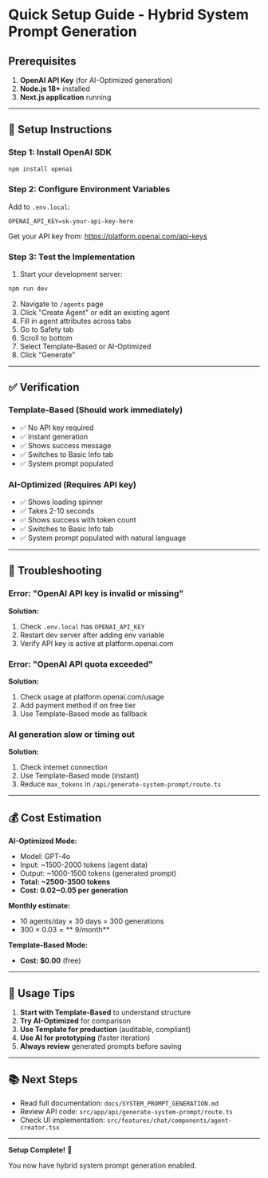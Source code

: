 # Quick Setup Guide - Hybrid System Prompt Generation

## Prerequisites

1. **OpenAI API Key** (for AI-Optimized generation)
2. **Node.js 18+** installed
3. **Next.js application** running

---

## 🚀 Setup Instructions

### Step 1: Install OpenAI SDK

```bash
npm install openai
```

### Step 2: Configure Environment Variables

Add to `.env.local`:

```env
OPENAI_API_KEY=sk-your-api-key-here
```

Get your API key from: https://platform.openai.com/api-keys

### Step 3: Test the Implementation

1. Start your development server:
```bash
npm run dev
```

2. Navigate to `/agents` page
3. Click "Create Agent" or edit an existing agent
4. Fill in agent attributes across tabs
5. Go to Safety tab
6. Scroll to bottom
7. Select Template-Based or AI-Optimized
8. Click "Generate"

---

## ✅ Verification

### Template-Based (Should work immediately)
- ✅ No API key required
- ✅ Instant generation
- ✅ Shows success message
- ✅ Switches to Basic Info tab
- ✅ System prompt populated

### AI-Optimized (Requires API key)
- ✅ Shows loading spinner
- ✅ Takes 2-10 seconds
- ✅ Shows success with token count
- ✅ Switches to Basic Info tab
- ✅ System prompt populated with natural language

---

## 🐛 Troubleshooting

### Error: "OpenAI API key is invalid or missing"

**Solution:**
1. Check `.env.local` has `OPENAI_API_KEY`
2. Restart dev server after adding env variable
3. Verify API key is active at platform.openai.com

### Error: "OpenAI API quota exceeded"

**Solution:**
1. Check usage at platform.openai.com/usage
2. Add payment method if on free tier
3. Use Template-Based mode as fallback

### AI generation slow or timing out

**Solution:**
1. Check internet connection
2. Use Template-Based mode (instant)
3. Reduce `max_tokens` in `/api/generate-system-prompt/route.ts`

---

## 💰 Cost Estimation

**AI-Optimized Mode:**
- Model: GPT-4o
- Input: ~1500-2000 tokens (agent data)
- Output: ~1000-1500 tokens (generated prompt)
- **Total: ~2500-3500 tokens**
- **Cost: $0.02-$0.05 per generation**

**Monthly estimate:**
- 10 agents/day × 30 days = 300 generations
- 300 × $0.03 = **~$9/month**

**Template-Based Mode:**
- **Cost: $0.00** (free)

---

## 🎯 Usage Tips

1. **Start with Template-Based** to understand structure
2. **Try AI-Optimized** for comparison
3. **Use Template for production** (auditable, compliant)
4. **Use AI for prototyping** (faster iteration)
5. **Always review** generated prompts before saving

---

## 📚 Next Steps

- Read full documentation: `docs/SYSTEM_PROMPT_GENERATION.md`
- Review API code: `src/app/api/generate-system-prompt/route.ts`
- Check UI implementation: `src/features/chat/components/agent-creator.tsx`

---

**Setup Complete!** 🎉

You now have hybrid system prompt generation enabled.
